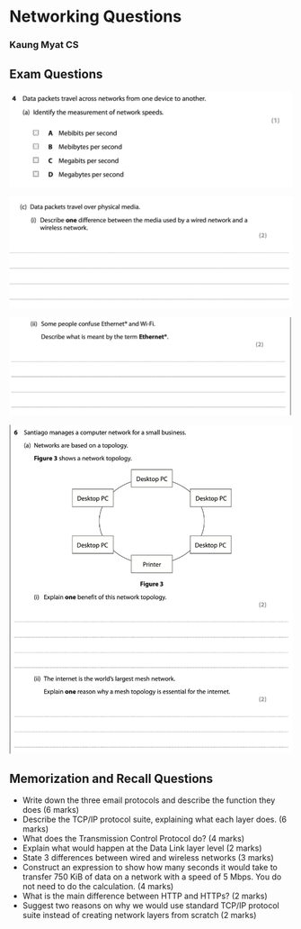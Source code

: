 # Networking Questions

### Kaung Myat CS

## Exam Questions

![image.png](Networking%20Questions%201b69a782d4dc80c3b210f132436c6f82/image.png)

![image.png](Networking%20Questions%201b69a782d4dc80c3b210f132436c6f82/image%201.png)

![image.png](Networking%20Questions%201b69a782d4dc80c3b210f132436c6f82/image%202.png)

![image.png](Networking%20Questions%201b69a782d4dc80c3b210f132436c6f82/image%203.png)

## Memorization and Recall Questions

- Write down the three email protocols and describe the function they does (6 marks)
- Describe the TCP/IP protocol suite, explaining what each layer does. (6 marks)
- What does the Transmission Control Protocol do? (4 marks)
- Explain what would happen at the Data Link layer level (2 marks)
- State 3 differences between wired and wireless networks (3 marks)
- Construct an expression to show how many seconds it would take to transfer 750 KiB of data on a network with a speed of 5 Mbps. You do not need to do the calculation. (4 marks)
- What is the main difference between HTTP and HTTPs? (2 marks)
- Suggest two reasons on why we would use standard TCP/IP protocol suite instead of creating network layers from scratch (2 marks)